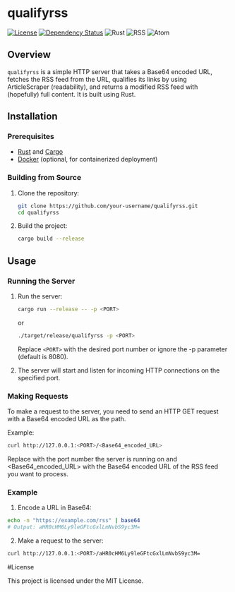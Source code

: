# qualifyrss
[![License](https://img.shields.io/badge/license-MIT-blue.svg)](LICENSE)
[![Dependency Status](https://deps.rs/repo/github/ekahlenberger/qualifyrss/status.svg)](https://deps.rs/repo/github/ekahlenberger/qualifyrss)
![Rust](https://img.shields.io/badge/rust-1.78.0-orange.svg)
![RSS](https://img.shields.io/badge/RSS-Supported-brightgreen.svg)
![Atom](https://img.shields.io/badge/Atom-Supported-brightgreen.svg)

## Overview

`qualifyrss` is a simple HTTP server that takes a Base64 encoded URL, fetches the RSS feed from the URL, qualifies its links by using ArticleScraper (readability), and returns a modified RSS feed with (hopefully) full content. It is built using Rust.

## Installation

### Prerequisites

- [Rust](https://www.rust-lang.org/tools/install) and [Cargo](https://doc.rust-lang.org/cargo/getting-started/installation.html)
- [Docker](https://docs.docker.com/get-docker/) (optional, for containerized deployment)

### Building from Source

1. Clone the repository:
    ```sh
    git clone https://github.com/your-username/qualifyrss.git
    cd qualifyrss
    ```

2. Build the project:
    ```sh
    cargo build --release
    ```

## Usage

### Running the Server

1. Run the server:
    ```sh
    cargo run --release -- -p <PORT>
    ```
    or
    ```sh
    ./target/release/qualifyrss -p <PORT>
    ```
   Replace `<PORT>` with the desired port number or ignore the -p parameter (default is 8080).

1. The server will start and listen for incoming HTTP connections on the specified port.

### Making Requests

To make a request to the server, you need to send an HTTP GET request with a Base64 encoded URL as the path.

Example:
```sh
curl http://127.0.0.1:<PORT>/<Base64_encoded_URL>
```
Replace <PORT> with the port number the server is running on and <Base64_encoded_URL> with the Base64 encoded URL of the RSS feed you want to process.

### Example
1. Encode a URL in Base64:
```sh
echo -n "https://example.com/rss" | base64
# Output: aHR0cHM6Ly9leGFtcGxlLmNvbS9yc3M=
```
2. Make a request to the server:
```sh
curl http://127.0.0.1:<PORT>/aHR0cHM6Ly9leGFtcGxlLmNvbS9yc3M=
```

#License

This project is licensed under the MIT License.


